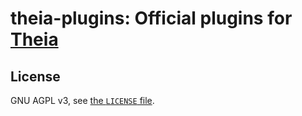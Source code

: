 # theia-plugins: Official plugins for [Theia][]
[Theia]: https://github.com/theia-discord/theia

## License

GNU AGPL v3, see [the `LICENSE` file](./LICENSE).
